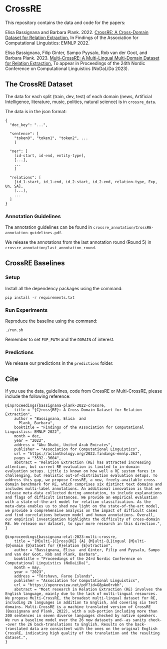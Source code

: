 # CrossRE
This repository contains the data and code for the papers:

Elisa Bassignana and Barbara Plank. 2022. [CrossRE: A Cross-Domain Dataset for Relation Extraction.](https://aclanthology.org/2022.findings-emnlp.263.pdf) In Findings of the Association for Computational Linguistics: EMNLP 2022.

Elisa Bassignana, Filip Ginter, Sampo Pyysalo, Rob van der Goot, and Barbara Plank. 2023. [Multi-CrossRE: A Multi-Lingual Multi-Domain Dataset for Relation Extraction.](https://openreview.net/pdf?id=G8pAo0rvbh) To appear in Proceedings of the 24th Nordic Conference on Computational Linguistics (NoDaLiDa 2023).

## The CrossRE Dataset
The data for each split (train, dev, test) of each domain (news, Artificial Intelligence, literature, music, politics, natural science) is in `crossre_data`.

The data is in the json format:
```
{
  "doc_key": "...",

  "sentence": [
    "token0", "token1", "token2", ...
    ]

  "ner": [
    [id-start, id-end, entity-type],
    [...], 
    ...
    ]

  "relations": [
    [id_1-start, id_1-end, id_2-start, id_2-end, relation-type, Exp, Un, SA],
    [...], 
    ...
  ]
}
```

### Annotation Guidelines
The annotation guidelines can be found in `crossre_annotation/CrossRE-annotation-guidelines.pdf`.

We release the annotations from the last annotation round (Round 5) in `crossre_annotation/last_annotation_round`.

## CrossRE Baselines
### Setup
Install all the dependency packages using the command:
```
pip install -r requirements.txt
```

### Run Experiments
Reproduce the baseline using the command:
```
./run.sh
```
Remember to set `EXP_PATH` and the `DOMAIN` of interest.

### Predictions
We release our predictions in the `predictions` folder.

## Cite
If you use the data, guidelines, code from CrossRE or Multi-CrossRE, please include the following reference:
```
@inproceedings{bassignana-plank-2022-crossre,
    title = "{C}ross{RE}: A Cross-Domain Dataset for Relation Extraction",
    author = "Bassignana, Elisa  and
      Plank, Barbara",
    booktitle = "Findings of the Association for Computational Linguistics: EMNLP 2022",
    month = dec,
    year = "2022",
    address = "Abu Dhabi, United Arab Emirates",
    publisher = "Association for Computational Linguistics",
    url = "https://aclanthology.org/2022.findings-emnlp.263",
    pages = "3592--3604",
    abstract = "Relation Extraction (RE) has attracted increasing attention, but current RE evaluation is limited to in-domain evaluation setups. Little is known on how well a RE system fares in challenging, but realistic out-of-distribution evaluation setups. To address this gap, we propose CrossRE, a new, freely-available cross-domain benchmark for RE, which comprises six distinct text domains and includes multi-label annotations. An additional innovation is that we release meta-data collected during annotation, to include explanations and flags of difficult instances. We provide an empirical evaluation with a state-of-the-art model for relation classification. As the meta-data enables us to shed new light on the state-of-the-art model, we provide a comprehensive analysis on the impact of difficult cases and find correlations between model and human annotations. Overall, our empirical investigation highlights the difficulty of cross-domain RE. We release our dataset, to spur more research in this direction.",
}
```
```
@inproceedings{bassignana-etal-2023-multi-crossre,
    title = "{M}ulti-{C}ross{RE} {A} {M}ulti-{L}ingual {M}ulti-{D}omain {D}ataset for {R}elation {E}xtraction",
    author = "Bassignana, Elisa  and Ginter, Filip and Pyysalo, Sampo and van der Goot, Rob and Plank, Barbara",
    booktitle = "Proceedings of the 24rd Nordic Conference on Computational Linguistics (NoDaLiDa)",
    month = may,
    year = "2023",
    address = "Tórshavn, Faroe Islands",
    publisher = "Association for Computational Linguistics",
    url = "https://openreview.net/pdf?id=G8pAo0rvbh",
    abstract = "Most research in Relation Extraction (RE) involves the English language, mainly due to the lack of multi-lingual resources. We propose Multi-CrossRE, the broadest multi-lingual dataset for RE, including 26 languages in addition to English, and covering six text domains. Multi-CrossRE is a machine translated version of CrossRE (Bassignana and Plank, 2022), with a sub-portion including more than 200 sentences in seven diverse languages checked by native speakers. We run a baseline model over the 26 new datasets and--as sanity check--over the 26 back-translations to English. Results on the back-translated data are consistent with the ones on the original English CrossRE, indicating high quality of the translation and the resulting dataset.",
}
```

